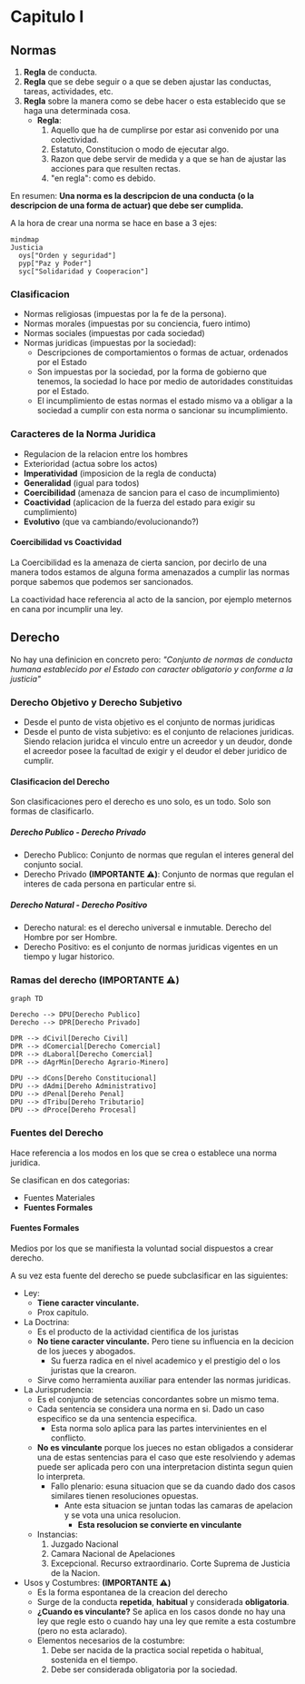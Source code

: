 # Capitulo I

## Normas

1. **Regla** de conducta.
2. **Regla** que se debe seguir o a que se deben ajustar las conductas, tareas, actividades, etc.
3. **Regla** sobre la manera como se debe hacer o esta establecido que se haga una determinada cosa.
   * **Regla**:
      1. Aquello que ha de cumplirse por estar asi convenido por una colectividad.
      2. Estatuto, Constitucion o modo de ejecutar algo.
      3. Razon que debe servir de medida y a que se han de ajustar las acciones para que resulten rectas.
      4. "en regla": como es debido.

En resumen: **Una norma es la descripcion de una conducta (o la descripcion de una forma de actuar) que debe ser cumplida.**

A la hora de crear una norma se hace en base a 3 ejes: 

```mermaid
mindmap
Justicia
  oys["Orden y seguridad"]
  pyp["Paz y Poder"]
  syc["Solidaridad y Cooperacion"]
```

### Clasificacion

* Normas religiosas (impuestas por la fe de la persona).
* Normas morales (impuestas por su conciencia, fuero intimo)
* Normas sociales (impuestas por cada sociedad)
* Normas juridicas (impuestas por la sociedad):
  * Descripciones de comportamientos o formas de actuar, ordenados por el Estado
  * Son impuestas por la sociedad, por la forma de gobierno que tenemos, la sociedad lo hace por medio de autoridades constituidas por el Estado.
  * El incumplimiento de estas normas el estado mismo va a obligar a la sociedad a cumplir con esta norma o sancionar su incumplimiento.

### Caracteres de la Norma Juridica

* Regulacion de la relacion entre los hombres
* Exterioridad (actua sobre los actos)
* **Imperatividad** (imposicion de la regla de conducta)
* **Generalidad** (igual para todos)
* **Coercibilidad** (amenaza de sancion para el caso de incumplimiento)
* **Coactividad** (aplicacion de la fuerza del estado para exigir su cumplimiento)
* **Evolutivo** (que va cambiando/evolucionando?)

#### Coercibilidad vs Coactividad

La Coercibilidad es la amenaza de cierta sancion, por decirlo de una manera todos estamos de alguna forma amenazados a cumplir las normas porque sabemos que podemos ser sancionados.

La coactividad hace referencia al acto de la sancion, por ejemplo meternos en cana por incumplir una ley.


## Derecho

No hay una definicion en concreto pero: *"Conjunto de normas de conducta humana establecido por el Estado con caracter obligatorio y conforme a la justicia"*

### Derecho Objetivo y Derecho Subjetivo

- Desde el punto de vista objetivo es el conjunto de normas juridicas
- Desde el punto de vista subjetivo: es el conjunto de relaciones juridicas. Siendo relacion juridca el vinculo entre un acreedor y un deudor, donde el acreedor posee la facultad de exigir y el deudor el deber juridico de cumplir.

#### Clasificacion del Derecho

Son clasificaciones pero el derecho es uno solo, es un todo. Solo son formas de clasificarlo.

##### Derecho Publico - Derecho Privado

- Derecho Publico: Conjunto de normas que regulan el interes general del conjunto social.
- Derecho Privado **(IMPORTANTE ⚠️)**: Conjunto de normas que regulan el interes de cada persona en particular entre si.


##### Derecho Natural - Derecho Positivo

- Derecho natural: es el derecho universal e inmutable. Derecho del Hombre por ser Hombre.
- Derecho Positivo: es el conjunto de normas juridicas vigentes en un tiempo y lugar historico.


### Ramas del derecho (IMPORTANTE ⚠️)

```mermaid
graph TD

Derecho --> DPU[Derecho Publico]
Derecho --> DPR[Derecho Privado]

DPR --> dCivil[Derecho Civil]
DPR --> dComercial[Derecho Comercial]
DPR --> dLaboral[Derecho Comercial]
DPR --> dAgrMin[Derecho Agrario-Minero]

DPU --> dCons[Dereho Constitucional]
DPU --> dAdmi[Dereho Administrativo]
DPU --> dPenal[Dereho Penal]
DPU --> dTribu[Dereho Tributario]
DPU --> dProce[Dereho Procesal]
```

### Fuentes del Derecho

Hace referencia a los modos en los que se crea o establece una norma juridica.

Se clasifican en dos categorias: 
- Fuentes Materiales
- **Fuentes Formales**


#### Fuentes Formales

Medios por los que se manifiesta la voluntad social dispuestos a crear derecho.

A su vez esta fuente del derecho se puede subclasificar en las siguientes:

* Ley:
    * **Tiene caracter vinculante.**
    * Prox capitulo.
* La Doctrina:
    * Es el producto de la actividad cientifica de los juristas
    * **No tiene caracter vinculante.** Pero tiene su influencia en la decicion de los jueces y abogados.
      * Su fuerza radica en el nivel academico y el prestigio del o los juristas que la crearon.
    * Sirve como herramienta auxiliar para entender las normas juridicas.
* La Jurisprudencia:
    * Es el conjunto de setencias concordantes sobre un mismo tema.
    * Cada sentencia se considera una norma en si. Dado un caso especifico se da una sentencia especifica.
      * Esta norma solo aplica para las partes intervinientes en el conflicto.
    * **No es vinculante** porque los jueces no estan obligados a considerar una de estas sentencias para el caso que este resolviendo y ademas puede ser aplicada pero con una interpretacion distinta segun quien lo interpreta.
      * Fallo plenario: esuna situacion que se da cuando dado dos casos similares tienen resoluciones opuestas.
        * Ante esta situacion se juntan todas las camaras de apelacion y se vota una unica resolucion.
          * **Esta resolucion se convierte en vinculante**
    * Instancias:
        1. Juzgado Nacional
        2. Camara Nacional de Apelaciones
        3. Excepcional. Recurso extraordinario. Corte Suprema de Justicia de la Nacion.
* Usos y Costumbres: **(IMPORTANTE ⚠️)**
    * Es la forma espontanea de la creacion del derecho
    * Surge de la conducta **repetida**, **habitual** y considerada **obligatoria**.
    * **¿Cuando es vinculante?** Se aplica en los casos donde no hay una ley que regle esto o cuando hay una ley que remite a esta costumbre (pero no esta aclarado).
    * Elementos necesarios de la costumbre:
      1. Debe ser nacida de la practica social repetida o habitual, sostenida en el tiempo.
      2. Debe ser considerada obligatoria por la sociedad.